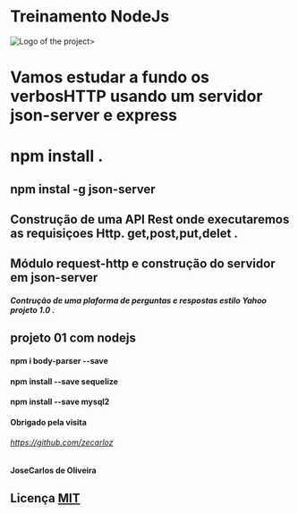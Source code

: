 # Treinamento NodeJs

![Logo of the project](https://encrypted-tbn0.gstatic.com/images?q=tbn:ANd9GcTsa0alt1oJcqt_IZ3JIUY5dMVcBlimLTF3Pg&usqp=CAU)>
 



# Vamos estudar a fundo os verbosHTTP usando um servidor json-server e express
# npm install .
## npm instal -g json-server
## Construção de uma API Rest onde executaremos as requisiçoes Http. get,post,put,delet .
## Módulo request-http e construção do servidor em json-server

##### Contrução de uma plaforma de perguntas e respostas estilo Yahoo projeto 1.0 .

## projeto 01 com nodejs
#### npm i body-parser --save
#### npm install --save sequelize
#### npm install --save mysql2



#### Obrigado pela visita
###### https://github.com/zecarloz
#### JoseCarlos de Oliveira

## Licença [MIT](https://choosealicense.com/licenses/mit/)


